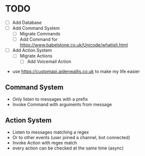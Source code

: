 # TODO
- [ ] Add Database
- [ ] Add Command System
    - [ ] Migrate Commands
    - [ ] Add Command for https://www.babelstone.co.uk/Unicode/whatisit.html
- [ ] Add Action System
    - [ ] Migrate Actions
        - [ ] Add Voicemail Action
* use https://customapi.aidenwallis.co.uk to make my life easier

## Command System
* Only listen to messages with a prefix
* Invoke Command with arguments from message

## Action System
* Listen to messages matching a regex
* Or to other events (user joined a channel, bot connected)
* Invoke Action with regex match
* every action can be checked at the same time (async)
